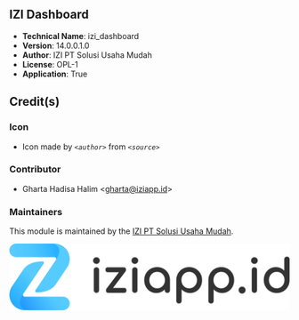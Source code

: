 ## IZI Dashboard
- **Technical Name**: izi_dashboard
- **Version**: 14.0.0.1.0
- **Author**: IZI PT Solusi Usaha Mudah
- **License**: OPL-1
- **Application**: True

## Credit(s)
### Icon
- Icon made by _`<author>`_ from _`<source>`_

### Contributor
- Gharta Hadisa Halim <[gharta@iziapp.id](mailto:gharta@iziapp.id)>

### Maintainers
This module is maintained by the [IZI PT Solusi Usaha Mudah](https://iziapp.id).

![alt text](static/description/images/izi-logo.png "IZI PT Solusi Usaha Mudah")